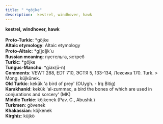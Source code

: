 ```yaml
---
title: " *göjke"
description:  kestrel, windhover, hawk
---
```

<p data-pagefind-weight="0.5">
<strong> kestrel, windhover, hawk</strong><br><br>
<strong>Proto-Turkic</strong>:  *göjke<br>
<strong>Altaic etymology</strong>:  Altaic etymology<br>
<strong> Proto-Altaic</strong>:  *g[i̯o]jk`u<br>
<strong>Russian meaning</strong>:  пустельга, ястреб<br>
<strong>Turkic</strong>:  *göjke<br>
<strong>Tungus-Manchu</strong>:  *giax(ü-n)<br>
<strong>Comments</strong>:  VEWT 288, EDT 710, ЭСТЯ 5, 133-134, Лексика 170. Turk. > Mong. küjkünek.<br>
<strong>Old Turkic</strong>:  kekük 'a bird of prey' (OUygh. - Irq Bitig)<br>
<strong>Karakhanid</strong>:  kekük 'al-zummac, a bird the bones of which are used in conjurations and sorcery' (MK)<br>
<strong>Middle Turkic</strong>:  köjkenek (Pav. C., Abushk.)<br>
<strong>Turkmen</strong>:  gövenek<br>
<strong>Khakassian</strong>:  köjkenek<br>
<strong>Kirghiz</strong>:  küjkö<br>

</p>
